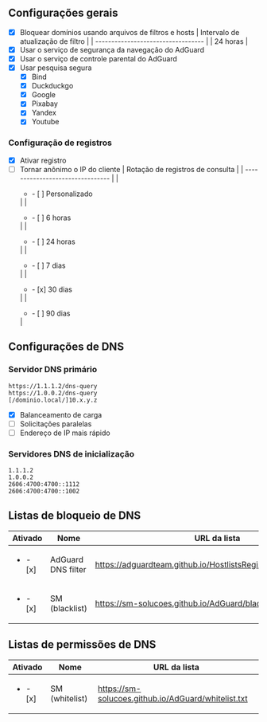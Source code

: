 ## Configurações gerais
- [x] Bloquear domínios usando arquivos de filtros e hosts
  | Intervalo de atualização de filtro |
  | ---------------------------------- |
  | 24 horas                           |
- [x] Usar o serviço de segurança da navegação do AdGuard
- [x] Usar o serviço de controle parental do AdGuard
- [x] Usar pesquisa segura
  - [x] Bind
  - [x] Duckduckgo
  - [x] Google
  - [x] Pixabay
  - [x] Yandex
  - [x] Youtube
### Configuração de registros
- [x] Ativar registro
- [ ] Tornar anônimo o IP do cliente
  | Rotação de registros de consulta |
  | -------------------------------- |
  | <ul><li>- [ ] Personalizado</li></ul> |
  | <ul><li>- [ ] 6 horas</li></ul> |
  | <ul><li>- [ ] 24 horas</li></ul> |
  | <ul><li>- [ ] 7 dias</li></ul> |
  | <ul><li>- [x] 30 dias</li></ul> |
  | <ul><li>- [ ] 90 dias</li></ul> |

## Configurações de DNS

### Servidor DNS primário
```
https://1.1.1.2/dns-query
https://1.0.0.2/dns-query
[/dominio.local/]10.x.y.z
```
- [x] Balanceamento de carga
- [ ] Solicitações paralelas
- [ ] Endereço de IP mais rápido

### Servidores DNS de inicialização
```
1.1.1.2
1.0.0.2
2606:4700:4700::1112
2606:4700:4700::1002
```

## Listas de bloqueio de DNS
| Ativado | Nome | URL da lista |
| ------- | ---- | ------------ |
| <ul><li>- [x] </li></ul> | AdGuard DNS filter | https://adguardteam.github.io/HostlistsRegistry/assets/filter_1.txt |
| <ul><li>- [x] </li></ul> | SM (blacklist) | https://sm-solucoes.github.io/AdGuard/blacklist.txt |


## Listas de permissões de DNS
| Ativado | Nome | URL da lista |
| ------- | ---- | ------------ |
| <ul><li>- [x] </li></ul> | SM (whitelist) | https://sm-solucoes.github.io/AdGuard/whitelist.txt |
